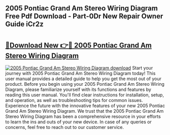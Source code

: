 ## 2005 Pontiac Grand Am Stereo Wiring Diagram Free Pdf Download - Part-0Dr New Repair Owner Guide iCr2z

# <h2><a href="http://dfr2e7.blite.top/?on=2005+Pontiac+Grand+Am+Stereo+Wiring+Diagram">🔗Download New 👉🔴 2005 Pontiac Grand Am Stereo Wiring Diagram</a></h2>

[![2005 Pontiac Grand Am Stereo Wiring Diagram download](https://i.imgur.com/lujVjoI.png)](http://dfr2e7.blite.top/?on=2005+Pontiac+Grand+Am+Stereo+Wiring+Diagram)
Start your journey with 2005 Pontiac Grand Am Stereo Wiring Diagram today! This user manual provides a detailed guide to help you get the most out of your product. Before you begin using your 2005 Pontiac Grand Am Stereo Wiring Diagram, please familiarize yourself with its functions and features by reading this user manual. You'll find clear instructions for installation, setup, and operation, as well as troubleshooting tips for common issues. Experience the future with the innovative features of your new 2005 Pontiac Grand Am Stereo Wiring Diagram. We trust that the 2005 Pontiac Grand Am Stereo Wiring Diagram has been a comprehensive resource in your efforts to learn the ins and outs of your new device. In case of any queries or concerns, feel free to reach out to our customer service.
